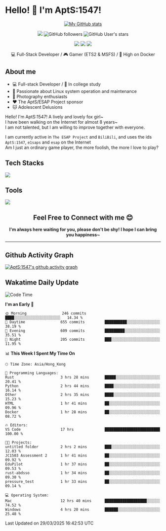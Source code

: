 # Hello! 👋 I'm AptS:1547! 

<div align="center">

 [![My GitHub stats](https://github-readme-stats.vercel.app/api?username=AptS-1547&show_icons=true&theme=transparent)](https://github.com/AptS-1547)

 ![](https://komarev.com/ghpvc/?username=AptS-1547&color=blue&style=flat-square)
 ![GitHub followers](https://img.shields.io/github/followers/AptS-1547?style=flat-square)
 ![GitHub User's stars](https://img.shields.io/github/stars/AptS-1547?style=flat-square)
 
 [![](https://img.shields.io/badge/website-4493f8?style=for-the-badge&logo=About.me&logoColor=white)](https://esaps.net/)
 [![](https://img.shields.io/badge/RSS-4493f8?style=for-the-badge&logo=rss&logoColor=white)](https://esaps.net/feed/)
 [![](https://img.shields.io/badge/Email-4493f8?style=for-the-badge&logo=gmail&logoColor=white)](mailto:apts-1547@esaps.net)

 💻 Full-Stack Developer / 🎮 Gamer (ETS2 & MSFS) / 🐋 High on Docker

</div>

## About me

- 💻 Full-stack Developer / 🏫 In college study
- 📶 Passionate about Linux system operation and maintenance
- 📸 Photography enthusiasts
- ❤ The AptS/ESAP Project sponsor
- 🐱 Adolescent Delusions

Hello! I'm AptS:1547! A lively and lovely fox girl~  
I have been walking on the Internet for almost 8 years~  
I am not talented, but I am willing to improve together with everyone.  

I am currently active in `The ESAP Project` and `BiliBili`, and uses the ids `AptS:1547`, `e1saps` and `esap` on the Internet  
Am I just an ordinary game player, the more foolish, the more I love to play?  

## Tech Stacks
<a href="https://skillicons.dev">
  <img src="https://skillicons.dev/icons?i=py,arduino,php,html,css,javascript,typescript,bash,java,kotlin,vue,go,nodejs,cpp,rust,tailwind" />
</a>
   
## Tools

<a href="https://skillicons.dev">
  <img src="https://skillicons.dev/icons?i=ae,pr,ps,au,blender,visualstudio,vscode,androidstudio,idea,anaconda,gradle,maven,npm,vite,yarn,cloudflare,docker,git,github,githubactions,jenkins,nginx,workers,wordpress,sentry,grafana,prometheus,postgres,mysql,mongodb,redis" />
</a>

## <div align="center"> Feel Free to Connect with me 😊 </div>

**<div align="center">I'm always here waiting for you, please don't be shy! I hope I can bring you happiness~</div>**

----------------------

## Github Activity Graph

[![AptS:1547's github activity graph](https://github-readme-activity-graph.vercel.app/graph?username=AptS-1547&theme=react-dark)](https://github.com/AptS-1547)

## Wakatime Daily Update

<!--START_SECTION:waka-->
![Code Time](http://img.shields.io/badge/Code%20Time-369%20hrs%2017%20mins-blue)

**I'm an Early 🐤** 

```text
🌞 Morning                246 commits         ████░░░░░░░░░░░░░░░░░░░░░   14.34 % 
🌆 Daytime                655 commits         ██████████░░░░░░░░░░░░░░░   38.19 % 
🌃 Evening                609 commits         █████████░░░░░░░░░░░░░░░░   35.51 % 
🌙 Night                  205 commits         ███░░░░░░░░░░░░░░░░░░░░░░   11.95 % 
```


📊 **This Week I Spent My Time On** 

```text
🕑︎ Time Zone: Asia/Hong_Kong

💬 Programming Languages: 
Rust                     3 hrs 28 mins       █████░░░░░░░░░░░░░░░░░░░░   20.41 % 
Python                   2 hrs 44 mins       ████░░░░░░░░░░░░░░░░░░░░░   16.14 % 
Other                    2 hrs 35 mins       ████░░░░░░░░░░░░░░░░░░░░░   15.23 % 
HTML                     1 hr 41 mins        ██░░░░░░░░░░░░░░░░░░░░░░░   09.96 % 
Docker                   1 hr 28 mins        ██░░░░░░░░░░░░░░░░░░░░░░░   08.72 % 

🔥 Editors: 
VS Code                  17 hrs              █████████████████████████   100.00 % 

🐱‍💻 Projects: 
untitled folder          2 hrs 2 mins        ███░░░░░░░░░░░░░░░░░░░░░░   12.03 % 
JC1503 Assessment 2      1 hr 41 mins        ██░░░░░░░░░░░░░░░░░░░░░░░   09.92 % 
EduPilot                 1 hr 37 mins        ██░░░░░░░░░░░░░░░░░░░░░░░   09.53 % 
rust-abdsso              1 hr 34 mins        ██░░░░░░░░░░░░░░░░░░░░░░░   09.30 % 
pressure_test            1 hr 33 mins        ██░░░░░░░░░░░░░░░░░░░░░░░   09.14 % 

💻 Operating System: 
Mac                      12 hrs 40 mins      ███████████████████░░░░░░   74.52 % 
Windows                  4 hrs 20 mins       ██████░░░░░░░░░░░░░░░░░░░   25.48 % 
```


 Last Updated on 29/03/2025 16:42:53 UTC
<!--END_SECTION:waka-->
